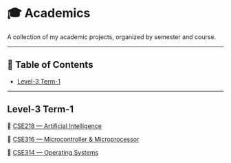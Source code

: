 # 🎓 Academics

A collection of my academic projects, organized by semester and course.

---

## 📑 Table of Contents

- [Level-3 Term-1](#3-1)

---

## Level-3 Term-1
 
🔗 [CSE218 — Artificial Intelligence ](https://github.com/Nakib-Arman/CSE218---ArtificialIntelligence)

🔗 [CSE316 — Microcontroller & Microprocessor ](https://github.com/Nakib-Arman/CSE316---VAR-System)

🔗 [CSE314 — Operating Systems ](https://github.com/Nakib-Arman/CSE314---xv6-Scheduler)
